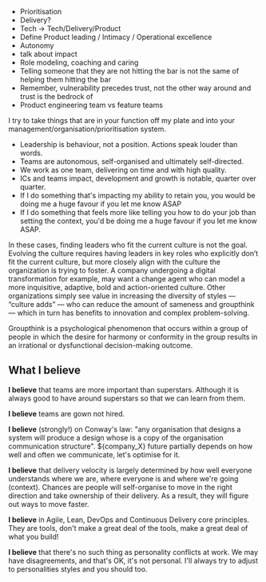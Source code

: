 * Prioritisation
* Delivery?
* Tech -> Tech/Delivery/Product
* Define Product leading / Intimacy / Operational excellence
* Autonomy
* talk about impact
* Role modeling, coaching and caring
* Telling someone that they are not hitting the bar is not the same of helping them hitting the bar
* Remember, vulnerability precedes trust, not the other way around and trust is the bedrock of
* Product engineering team vs feature teams


I try to take things that are in your function off my plate and into your management/organisation/prioritisation system.

* Leadership is behaviour, not a position. Actions speak louder than words.
* Teams are autonomous, self-organised and ultimately self-directed.
* We work as one team, delivering on time and with high quality.
* ICs and teams impact, development and growth is notable, quarter over quarter.
* If I do something that's impacting my ability to retain you, you would be doing me a huge favour if you let me know ASAP
* If I do something that feels more like telling you how to do your job than setting the context, you'd be doing me a huge favour if you let me know ASAP.







In these cases, finding leaders who fit the current culture is not the goal. Evolving the culture requires having leaders in key roles who explicitly don’t fit the current culture, but more closely align with the culture the organization is trying to foster. A company undergoing a digital transformation for example, may want a change agent who can model a more inquisitive, adaptive, bold and action-oriented culture. Other organizations simply see value in increasing the diversity of styles — “culture adds” — who can reduce the amount of sameness and groupthink — which in turn has benefits to innovation and complex problem-solving.

Groupthink is a psychological phenomenon that occurs within a group of people in which the desire for harmony or conformity in the group results in an irrational or dysfunctional decision-making outcome.


## What I believe

**I believe** that teams are more important than superstars. Although it is always good to have around superstars so that we can learn from them.

**I believe** teams are gown not hired.

**I believe** (strongly!) on Conway's law: "any organisation that designs a system will produce a design whose is a copy of the organisation communication structure". ${company_X} future partially depends on how well and often we communicate, let's optimise for it.

**I believe** that delivery velocity is largely determined by how well everyone understands where we are, where everyone is and where we're going (context). Chances are people will self-organise to move in the right direction and take ownership of their delivery. As a result, they will figure out ways to move faster.

**I believe** in Agile, Lean, DevOps and Continuous Delivery core principles. They are tools, don't make a great deal of the tools, make a great deal of what you build!

**I believe** that there's no such thing as personality conflicts at work. We may have disagreements, and that's OK, it's not personal. I'll always try to adjust to personalities styles and you should too.
